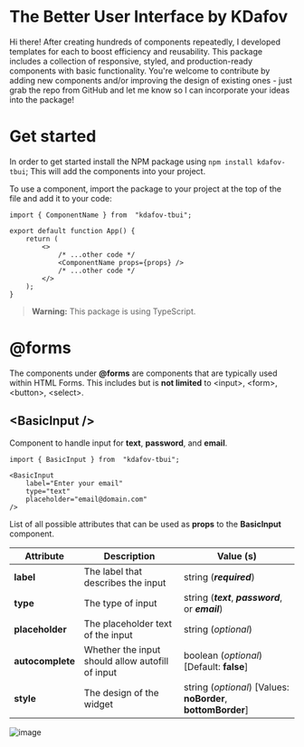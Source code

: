 ﻿# The Better User Interface by KDafov

Hi there! After creating hundreds of components repeatedly, I developed templates for each to boost efficiency and reusability. This package includes a collection of responsive, styled, and production-ready components with basic functionality. You're welcome to contribute by adding new components and/or improving the design of existing ones - just grab the repo from GitHub and let me know so I can incorporate your ideas into the package!

# Get started

In order to get started install the NPM package using `npm install kdafov-tbui`; This will add the components into your project.

To use a component, import the package to your project at the top of the file and add it to your code:

```
import { ComponentName } from  "kdafov-tbui";

export default function App() {
	return (
		<>
			/* ...other code */
			<ComponentName props={props} />
			/* ...other code */
		</>
	);
}
```

> **Warning:** This package is using TypeScript.

# @forms

The components under **@forms** are components that are typically used within HTML Forms. This includes but is **not limited** to \<input>, \<form>, \<button>, \<select>.

## \<BasicInput />

Component to handle input for **text**, **password**, and **email**.

```
import { BasicInput } from  "kdafov-tbui";

<BasicInput
	label="Enter your email"
	type="text"
	placeholder="email@domain.com"
/>
```

List of all possible attributes that can be used as **props** to the **BasicInput** component.

| Attribute        | Description                                      | Value (s)                                                    |
| ---------------- | ------------------------------------------------ | ------------------------------------------------------------ |
| **label**        | The label that describes the input               | string (**_required_**)                                      |
| **type**         | The type of input                                | string (**_text_**, **_password_**, or **_email_**)          |
| **placeholder**  | The placeholder text of the input                | string (_optional_)                                          |
| **autocomplete** | Whether the input should allow autofill of input | boolean (_optional_) [Default: **false**]                    |
| **style**        | The design of the widget                         | string (_optional_) [Values: **noBorder**, **bottomBorder**] |

![image](https://github.com/user-attachments/assets/2359d97e-3b11-4e47-be48-d86e514428b3)

